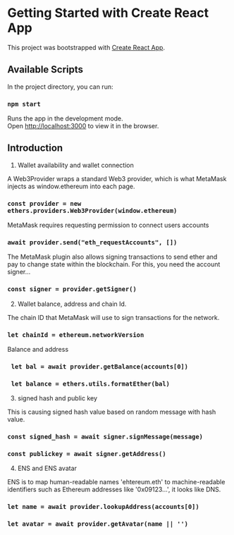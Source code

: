 # Getting Started with Create React App

This project was bootstrapped with [Create React App](https://github.com/facebook/create-react-app).

## Available Scripts

In the project directory, you can run:

### `npm start`

Runs the app in the development mode.\
Open [http://localhost:3000](http://localhost:3000) to view it in the browser.

## Introduction

1. Wallet availability and wallet connection

A Web3Provider wraps a standard Web3 provider, which is what MetaMask injects as window.ethereum into each page.

### `const provider = new ethers.providers.Web3Provider(window.ethereum)`

MetaMask requires requesting permission to connect users accounts

### `await provider.send("eth_requestAccounts", [])`

The MetaMask plugin also allows signing transactions to send ether and pay to change state within the blockchain.
For this, you need the account signer...

### `const signer = provider.getSigner()`

2. Wallet balance, address and chain Id.

The chain ID that MetaMask will use to sign transactions for the network.

### `let chainId = ethereum.networkVersion`

Balance and address

### ` let bal = await provider.getBalance(accounts[0])`

### ` let balance = ethers.utils.formatEther(bal)`

3. signed hash and public key

This is causing signed hash value based on random message with hash value.

### `const signed_hash = await signer.signMessage(message)`

### `const publickey = await signer.getAddress()`

4. ENS and ENS avatar

ENS is to map human-readable names 'ehtereum.eth' to machine-readable identifiers such as Ethereum addresses like '0x09123...', it looks like DNS.

### `let name = await provider.lookupAddress(accounts[0])`

### `let avatar = await provider.getAvatar(name || '')`
